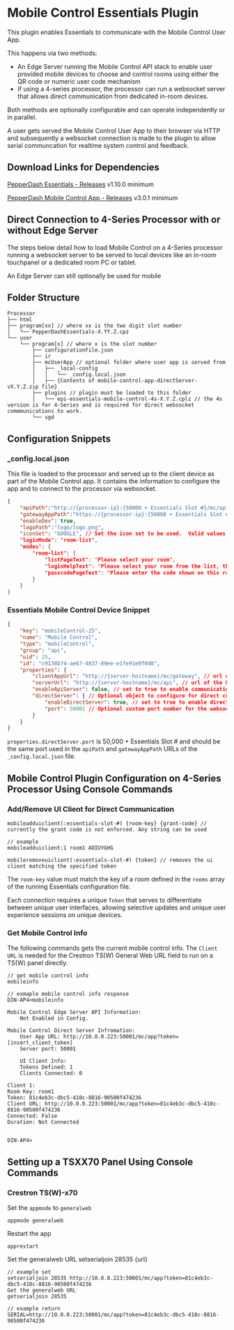 # Mobile Control Essentials Plugin

This plugin enables Essentials to communicate with the Mobile Control User App.

This happens via two methods:
 * An Edge Server running the Mobile Control API stack to enable user provided mobile devices to choose and control rooms using either the QR code or numeric user code mechanism
 * If using a 4-series processor, the processor can run a websocket server that allows direct communication from dedicated in-room devices.

 Both methods are optionally configurable and can operate independently or in parallel.

 A user gets served the Mobile Control User App to their browser via HTTP and subsequently a websocket connection is made to the plugin to allow serial communcation for realtime system control and feedback.

## Download Links for Dependencies

[PepperDash Essentials - Releases](https://github.com/PepperDash/Essentials/releases) v1.10.0 minimum

[PepperDash Mobile Control App - Releases](https://github.com/PepperDash-Products/mobile-control-app/releases) v3.0.1 minimum

## Direct Connection to 4-Series Processor with or without Edge Server

The steps below detail how to load Mobile Control on a 4-Series processor running a websocket server to be served to local devices like an in-room touchpanel or a dedicated room PC or tablet.

An Edge Server can still optionally be used for mobile 

## Folder Structure

```plaintext
Processor
├── html
├── program[xx] // where xx is the two digit slot number
│   └── PepperDashEssentials-X.YY.Z.cpz
└── user
    └── program[x] // where x is the slot number
        ├── configurationFile.json
        ├── ir
        ├── mcUserApp // optional folder where user app is served from
        │   ├── _local-config
        │   │   └── _config.local.json
        │   ├── {Contents of mobile-control-app-directServer-vX.Y.Z.zip file}
        ├── plugins // plugin must be loaded to this folder
        │   └── epi-essentials-mobile-control-4s-X.Y.Z.cplz // the 4s version is for 4-Series and is required for direct websocket commmunications to work.
        └── sgd
```

## Configuration Snippets

### _config.local.json
This file is loaded to the processor and served up to the client device as part of the Mobile Control app.  It contains the information to configure the app and to connect to the processor via websocket.

```json
{
    "apiPath":"http://{processor-ip}:{50000 + Essentials Slot #}/mc/api",  // This value must be set to the IP of the processor and the port configured for the websocket
    "gatewayAppPath":"https://{processor-ip}:{50000 + Essentials Slot #}/mc/gateway", // Not used in direct connection scenarios
    "enableDev": true,
    "logoPath":"logo/logo.png",
    "iconSet": "GOOGLE", // Set the icon set to be used.  Valid values are "GOOGLE", "HABANERO" or "NEO
    "loginMode": "room-list",
    "modes": {
        "room-list": {
            "listPageText": "Please select your room",
            "loginHelpText": "Please select your room from the list, then enter the code shown on the display in the room. (Configurable message)",
            "passcodePageText": "Please enter the code shown on this room's display"
        }
    } 
}
```

### Essentials Mobile Control Device Snippet

```json
{
    "key": "mobileControl-25",
    "name": "Mobile Control",
    "type": "mobileControl",
    "group": "api",
    "uid": 25,
    "id": "c9138b74-ae67-4837-89ee-e1fe91e0f0d8",
    "properties": {
        "clientAppUrl": "http://{server-hostname}/mc/gateway", // url of the gateway app on an Edge Server
        "serverUrl": "http://{server-hostname}/mc/api", // url of the MC API on an Edge Server
        "enableApiServer": false, // set to true to enable communication with an Edge Server
        "directServer": { // Optional object to configure for direct communication
            "enableDirectServer": true, // set to true to enable direct communication to the plugins websocket server
            "port": 50001 // Optional custom port number for the websocket communication.  If not specified, default port will be 50000 + the program slot number
        }
    }
}
```

`properties.directServer.port` is 50,000 + Essentials Slot # and should be the same port used in the `apiPath` and `gatewayAppPath` URLs of the `_config.local.json` file.

## Mobile Control Plugin Configuration on 4-Series Processor Using Console Commands

### Add/Remove UI Client for Direct Communication

```plaintext
mobileadduiclient(:essentials-slot-#) {room-key} {grant-code} // currently the grant code is not enforced. Any string can be used

// example
mobileadduiclient:1 room1 AOIUYGHG

mobileremoveuiclient(:essentials-slot-#) {token} // removes the ui client matching the specified token

```



The `room-key` value must match the key of a room defined in the `rooms` array of the running Essentials configuration file.

Each connection requires a unique `Token` that serves to differentiate between unique user interfaces, allowing selective updates and unique user experience sessions on unique devices.

### Get Mobile Control Info

The following commands gets the current mobile control info.  The `Client URL` is needed for the Crestron TS(W) General Web URL field to run on a TS(W) panel directly.

```plaintext
// get mobile control info
mobileinfo

// exmaple mobile control info response
DIN-AP4>mobileinfo

Mobile Control Edge Server API Information:
    Not Enabled in Config.

Mobile Control Direct Server Infromation:
    User App URL: http://10.0.0.223:50001/mc/app?token=[insert_client_token]
    Server port: 50001

    UI Client Info:
    Tokens Defined: 1
    Clients Connected: 0

Client 1:
Room Key: room1
Token: 81c4eb3c-dbc5-410c-8816-90500f474236
Client URL: http://10.0.0.223:50001/mc/app?token=81c4eb3c-dbc5-410c-8816-90500f474236
Connected: False
Duration: Not Connected


DIN-AP4>
```
## Setting up a TSXX70 Panel Using Console Commands

### Crestron TS(W)-x70

Set the `appmode` to `generalweb`

```plaintext
appmode generalweb
```

Restart the app

```plaintext
apprestart
```

Set the generalweb URL
setserialjoin 28535 {url}

```plaintext
// example set
setserialjoin 28535 http://10.0.0.223:50001/mc/app?token=81c4eb3c-dbc5-410c-8816-90500f474236
Get the generalweb URL
getserialjoin 28535
```

```plaintext
// example return
SERIAL=http://10.0.0.223:50001/mc/app?token=81c4eb3c-dbc5-410c-8816-90500f474236
```


